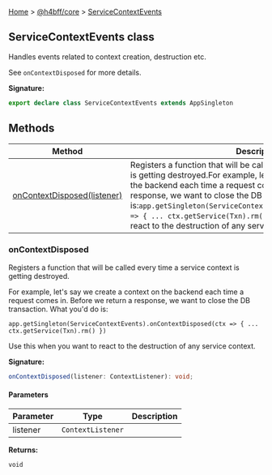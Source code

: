 [Home](/) &gt; [@h4bff/core](../core.md) &gt; [ServiceContextEvents](ServiceContextEvents.md)

## ServiceContextEvents class

Handles events related to context creation, destruction etc.

See `onContextDisposed` for more details.

<b>Signature:</b>

```typescript
export declare class ServiceContextEvents extends AppSingleton 
```

## Methods

|  Method | Description |
|  --- | --- |
|  [onContextDisposed(listener)](ServiceContextEvents.md#oncontextdisposed) | Registers a function that will be called every time a service context is getting destroyed.<!-- -->For example, let's say we create a context on the backend each time a request comes in. Before we return a response, we want to close the DB transaction. What you'd do is:<code>app.getSingleton(ServiceContextEvents).onContextDisposed(ctx =&gt; { ... ctx.getService(Txn).rm() })</code>Use this when you want to react to the destruction of any service context. |

### onContextDisposed

Registers a function that will be called every time a service context is getting destroyed.

For example, let's say we create a context on the backend each time a request comes in. Before we return a response, we want to close the DB transaction. What you'd do is:

`app.getSingleton(ServiceContextEvents).onContextDisposed(ctx => { ... ctx.getService(Txn).rm() })`

Use this when you want to react to the destruction of any service context.

<b>Signature:</b>

```typescript
onContextDisposed(listener: ContextListener): void;
```

#### Parameters

|  Parameter | Type | Description |
|  --- | --- | --- |
|  listener | <code>ContextListener</code> |  |

<b>Returns:</b>

`void`


